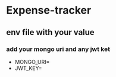 # Expense-tracker
## env file with your value
### add your mongo uri and any jwt ket
* MONGO_URI=
* JWT_KEY=
